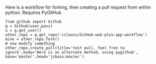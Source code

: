 Here is a workflow for forking, then creating a pull request from within python.  Requires PyGitHub
```
from github import Github
g = Github(user,pass)
u = g.get_user()
other_repo = g.get_repo('cclauss/GitHub-web-plus-app-workflow')
mine = other_repo.fork()
# now modify something 
other_repo.create_pull(title='test pull, feel free to ignore',body='Here is an alternate method, using pygithub', base='master',head='jsbain:master')
```
